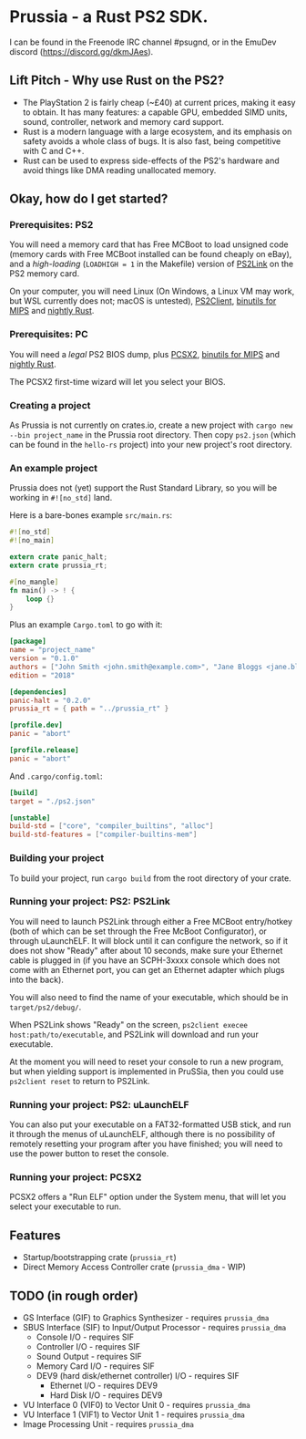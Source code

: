 # Prussia - a Rust PS2 SDK.

I can be found in the Freenode IRC channel #psugnd, or in the EmuDev discord (https://discord.gg/dkmJAes).

## Lift Pitch - Why use Rust on the PS2?

- The PlayStation 2 is fairly cheap (~£40) at current prices, making it easy to obtain. It has many features: a capable GPU, embedded SIMD units, sound, controller, network and memory card support.
- Rust is a modern language with a large ecosystem, and its emphasis on safety avoids a whole class of bugs. It is also fast, being competitive with C and C++.
- Rust can be used to express side-effects of the PS2's hardware and avoid things like DMA reading unallocated memory.

## Okay, how do I get started?

### Prerequisites: PS2

You will need a memory card that has Free MCBoot to load unsigned code (memory cards with Free MCBoot installed can be found cheaply on eBay), and a *high-loading* (`LOADHIGH = 1` in the Makefile) version of [PS2Link](https://github.com/ps2dev/ps2link) on the PS2 memory card.

On your computer, you will need Linux (On Windows, a Linux VM may work, but WSL currently does not; macOS is untested), [PS2Client](https://github.com/ps2dev/ps2client), [binutils for MIPS](https://ftp.gnu.org/gnu/binutils/) and [nightly Rust](https://doc.rust-lang.org/book/appendix-07-nightly-rust.html#rustup-and-the-role-of-rust-nightly).

### Prerequisites: PC

You will need a *legal* PS2 BIOS dump, plus [PCSX2](https://pcsx2.net), [binutils for MIPS](https://ftp.gnu.org/gnu/binutils/) and [nightly Rust](https://doc.rust-lang.org/book/appendix-07-nightly-rust.html#rustup-and-the-role-of-rust-nightly).

The PCSX2 first-time wizard will let you select your BIOS.

### Creating a project

As Prussia is not currently on crates.io, create a new project with `cargo new --bin project_name` in the Prussia root directory. Then copy `ps2.json` (which can be found in the `hello-rs` project) into your new project's root directory.

### An example project

Prussia does not (yet) support the Rust Standard Library, so you will be working in `#![no_std]` land.

Here is a bare-bones example `src/main.rs`:
```rust
#![no_std]
#![no_main]

extern crate panic_halt;
extern crate prussia_rt;

#[no_mangle]
fn main() -> ! {
    loop {}
}
```
Plus an example `Cargo.toml` to go with it:
```toml
[package]
name = "project_name"
version = "0.1.0"
authors = ["John Smith <john.smith@example.com>", "Jane Bloggs <jane.bloggs@example.com>"]
edition = "2018"

[dependencies]
panic-halt = "0.2.0"
prussia_rt = { path = "../prussia_rt" }

[profile.dev]
panic = "abort"

[profile.release]
panic = "abort"
```
And `.cargo/config.toml`:
```toml
[build]
target = "./ps2.json"

[unstable]
build-std = ["core", "compiler_builtins", "alloc"]
build-std-features = ["compiler-builtins-mem"]
```

### Building your project

To build your project, run `cargo build` from the root directory of your crate.

### Running your project: PS2: PS2Link

You will need to launch PS2Link through either a Free MCBoot entry/hotkey (both of which can be set through the Free McBoot Configurator), or through uLaunchELF. It will block until it can configure the network, so if it does not show "Ready" after about 10 seconds, make sure your Ethernet cable is plugged in (if you have an SCPH-3xxxx console which does not come with an Ethernet port, you can get an Ethernet adapter which plugs into the back).

You will also need to find the name of your executable, which should be in `target/ps2/debug/`.

When PS2Link shows "Ready" on the screen, `ps2client execee host:path/to/executable`, and PS2Link will download and run your executable.

At the moment you will need to reset your console to run a new program, but when yielding support is implemented in PruSSia, then you could use `ps2client reset` to return to PS2Link.

### Running your project: PS2: uLaunchELF

You can also put your executable on a FAT32-formatted USB stick, and run it through the menus of uLaunchELF, although there is no possibility of remotely resetting your program after you have finished; you will need to use the power button to reset the console.

### Running your project: PCSX2

PCSX2 offers a "Run ELF" option under the System menu, that will let you select your executable to run. 

## Features

- Startup/bootstrapping crate (`prussia_rt`)
- Direct Memory Access Controller crate (`prussia_dma` - WIP)

## TODO (in rough order)

- GS Interface (GIF) to Graphics Synthesizer - requires `prussia_dma`
- SBUS Interface (SIF) to Input/Output Processor - requires `prussia_dma`
  - Console I/O - requires SIF
  - Controller I/O - requires SIF
  - Sound Output - requires SIF
  - Memory Card I/O - requires SIF
  - DEV9 (hard disk/ethernet controller) I/O - requires SIF
    - Ethernet I/O - requires DEV9
    - Hard Disk I/O - requires DEV9
- VU Interface 0 (VIF0) to Vector Unit 0 - requires `prussia_dma`
- VU Interface 1 (VIF1) to Vector Unit 1 - requires `prussia_dma`
- Image Processing Unit - requires `prussia_dma`
